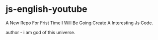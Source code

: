 # js-english-youtube
A New Repo For Frist Time I Will Be Going Create A Interesting Js Code. 
</br>

author - i am god of this universe.
